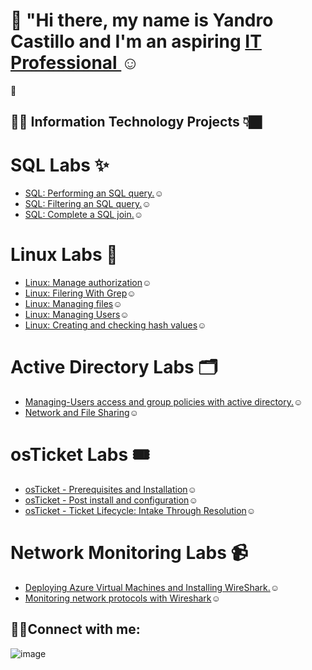 # 👋 "Hi there, my name is Yandro Castillo and I'm an aspiring <a href="https://www.linkedin.com/in/yandro-castillo-4a8908239/">IT Professional </a>☺</h1> 🚀


<h2>👨‍💻 Information Technology Projects 👇🏿</h2> 

 # SQL Labs ✨
- <a href="https://github.com/Ycastillo2003/Perform-a-SQL-query/blob/main/README.md">SQL: Performing an SQL query.</a>☺</h1>
- <a href="https://github.com/Ycastillo2003/Filter-a-SQL-query/blob/main/README.md">SQL: Filtering an SQL query.</a>☺</h1> 
- <a href="https://github.com/Ycastillo2003/Complete-a-SQL-join/blob/main/README.md">SQL: Complete a SQL join.</a>☺</h1> 
 # Linux Labs 🐧
- <a href="https://github.com/Ycastillo2003/Use-Linux-commands-to-manage-file-permissions/blob/main/README.md">Linux: Manage authorization</a>☺</h1>
- <a href="https://github.com/Ycastillo2003/Filtering-With-Grep">Linux: Filering With Grep</a>☺</h1>
- <a href="https://github.com/Ycastillo2003/Manage-files-with-Linux-commands/blob/main/README.md">Linux: Managing files</a>☺</h1>
- <a href="https://github.com/Ycastillo2003/Add-and-manage-users-with-Linux-commands">Linux: Managing Users</a>☺</h1>
- <a href="https://github.com/Ycastillo2003/Creating-and-checking-hash-values-in-linux./tree/main">Linux: Creating and checking hash values</a>☺</h1>

 # Active Directory Labs 🗂️
- <a href="https://github.com/Ycastillo2003/Managing-Users-access-and-group-policies-with-active-directory.">Managing-Users access and group policies with active directory.</a>☺</h1>
- <a href="https://github.com/Ycastillo2003/Network-and-File-Sharing-/blob/main/README.md">Network and File Sharing</a>☺</h1>

 # osTicket Labs 🎟️
- <a href="https://github.com/Ycastillo2003/Os-ticket-installation-and-prerequesites./blob/main/README.md">osTicket - Prerequisites and Installation</a>☺</h1>
- <a href="https://github.com/Ycastillo2003/osTicket-Post-installation-and-configuration-/blob/main/README.md">osTicket - Post install and configuration</a>☺</h1>
- <a href="https://github.com/Ycastillo2003/osTicket-Working-Ticket-Lifecycles/blob/main/README.md">osTicket - Ticket Lifecycle: Intake Through Resolution</a>☺</h1>


# Network Monitoring Labs 📹
- <a href="https://github.com/Ycastillo2003/Monitoring-Network-Activities">Deploying Azure Virtual Machines and Installing WireShark.</a>☺</h1>
- <a href="https://github.com/Ycastillo2003/Monitoring-network-protocols-with-Wireshark./blob/main/README.md">Monitoring network protocols with Wireshark</a>☺</h1>













<h2>🤳🏾Connect with me:</h2>

[linkedin]: https://www.linkedin.com/in/yandro-castillo-4a8908239

![image](https://github.com/user-attachments/assets/14efc171-1285-461d-98dd-9c592d325b04)


